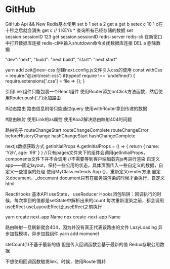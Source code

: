 # GitHub
GitHub Api &amp;&amp; New
Redis基本使用
set b 1
set a 2
get a 
get b
setex c 10 1 c在十秒之后就会消失
get c  // 1
KEYs * 查询所有已经存储的数据 
set session:sessionID 123
get session:sessionID
redis-server
redis-cli 在新窗口中打开数据库连接
redis-cli中输入shutdown命令关闭数据库连接
DEL a 删除数据

"dev":"next",
    "build": "next build",
    "start": "next start"

yarn add zeit@nexr-css
创建next.config.js文件引入css的使用
const withCss = require('@zeit/next-css')
if(typeof require !== 'undefined') {
    require.extensions['.css'] = file => {};
}

引用Link组件只能包裹一个React组件
使用Router添加onClick方法函数，然后使用Router.push('./')添加路由

#动态路由
路由信息附带只能通过query
使用withRouter拿到传递的数据

#路由映射
使用Link的as属性
使用Koa2解决路由映射404的问题

路由钩子
routeChangeStart
routeChangeComplete
routeChangeError
beforeHistoryChange
hashChangeStart
hashChangeComplete

nextjs数据获取方式
getInitialProps
A.getInitialProps = () => {
    return {
        name: 'Yzh',
        age: '99'
    }
}
//只有pages文件夹下的组件会调用getInitialProps，components文件下并不会调用
//不需要等到客户端加载完js再进行渲染
自定义app——固定layout，保持一些公用的状态，具体页面传入一些自定义的数据，自定义一些错误的处理
使用MyClass extends App {}，重新定义render方法
自定义document，_document
document只有在服务端渲染的时候才会执行，自定义html

ReactHooks 基本API
useState， useReducer
Hooks闭包陷阱：回调执行的时候，每次拿到的值都是setState中解析出来的count
每次重新渲染之前，都会调用useEffect
useLayoutEffect比useEffect之前执行

yarn create next-app Name
npx create-next-app Name

路由映射一旦刷新就会404，因为并没有真正代表该路由的文件
LazyLoading
异步加载模块，异步加载组件
yarn add momonet

steCount(1)不基于最新的值
但是传入回调函数会基于最新的值
Redux存取公用数据

不想使用回调函数触发link，时候，使用Router跳转